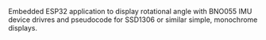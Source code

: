 Embedded ESP32 application to display rotational angle with BNO055 IMU device drivres and pseudocode for SSD1306 or similar simple, monochrome displays.
